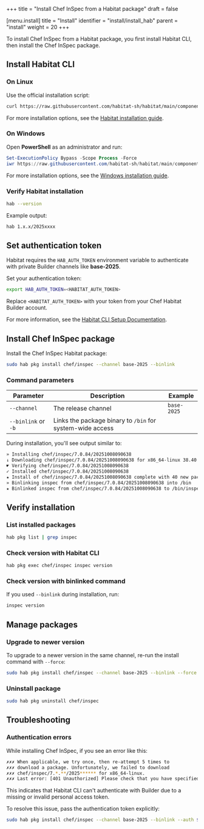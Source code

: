 +++
title = "Install Chef InSpec from a Habitat package"
draft = false

[menu.install]
    title = "Install"
    identifier = "install/install_hab"
    parent = "install"
    weight = 20
+++

To install Chef InSpec from a Habitat package, you first install Habitat CLI, then install the Chef InSpec package.

## Install Habitat CLI

### On Linux

Use the official installation script:

```sh
curl https://raw.githubusercontent.com/habitat-sh/habitat/main/components/hab/install.sh | sudo bash
```

For more installation options, see the [Habitat installation guide](https://docs.chef.io/habitat/install_habitat/).

### On Windows

Open **PowerShell** as an administrator and run:

```ps1
Set-ExecutionPolicy Bypass -Scope Process -Force
iwr https://raw.githubusercontent.com/habitat-sh/habitat/main/components/hab/install.ps1 -UseBasicParsing | iex
```

For more installation options, see the [Windows installation guide](https://docs.chef.io/habitat/install_habitat/#install-chef-habitat-using-a-powershell-install-script).

### Verify Habitat installation

```sh
hab --version
```

Example output:

```sh
hab 1.x.x/2025xxxx
```

## Set authentication token

Habitat requires the `HAB_AUTH_TOKEN` environment variable to authenticate with private Builder channels like **base-2025**.

Set your authentication token:

```sh
export HAB_AUTH_TOKEN=<HABITAT_AUTH_TOKEN>
```

Replace `<HABITAT_AUTH_TOKEN>` with your token from your Chef Habitat Builder account.

For more information, see the [Habitat CLI Setup Documentation](https://docs.chef.io/habitat/hab_setup/).

## Install Chef InSpec package

Install the Chef InSpec Habitat package:

```sh
sudo hab pkg install chef/inspec --channel base-2025 --binlink
```

### Command parameters

| Parameter | Description | Example |
|-----------|-------------|---------|
| `--channel` | The release channel | `base-2025` |
| `--binlink` or `-b` | Links the package binary to `/bin` for system-wide access | |

During installation, you'll see output similar to:

```sh
» Installing chef/inspec/7.0.84/20251008090638
↓ Downloading chef/inspec/7.0.84/20251008090638 for x86_64-linux 38.40 MB / 38.40 MB
☛ Verifying chef/inspec/7.0.84/20251008090638
✓ Installed chef/inspec/7.0.84/20251008090638
★ Install of chef/inspec/7.0.84/20251008090638 complete with 40 new packages installed.
» Binlinking inspec from chef/inspec/7.0.84/20251008090638 into /bin
★ Binlinked inspec from chef/inspec/7.0.84/20251008090638 to /bin/inspec
```

## Verify installation

### List installed packages

```sh
hab pkg list | grep inspec
```

### Check version with Habitat CLI

```sh
hab pkg exec chef/inspec inspec version
```

### Check version with binlinked command

If you used `--binlink` during installation, run:

```sh
inspec version
```

## Manage packages

### Upgrade to newer version

To upgrade to a newer version in the same channel, re-run the install command with `--force`:

```sh
sudo hab pkg install chef/inspec --channel base-2025 --binlink --force
```

### Uninstall package

```sh
sudo hab pkg uninstall chef/inspec
```

## Troubleshooting

### Authentication errors

While installing Chef InSpec, if you see an error like this:

```sh
✗✗✗ When applicable, we try once, then re-attempt 5 times to
✗✗✗ download a package. Unfortunately, we failed to download
✗✗✗ chef/inspec/7.*.**/2025****** for x86_64-linux.
✗✗✗ Last error: [401 Unauthorized] Please check that you have specified a valid Personal Access Token.
```

This indicates that Habitat CLI can't authenticate with Builder due to a missing or invalid personal access token.

To resolve this issue, pass the authentication token explicitly:

```sh
sudo hab pkg install chef/inspec --channel base-2025 --binlink --auth $HAB_AUTH_TOKEN
```